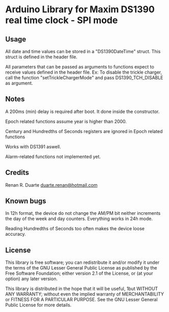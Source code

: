 # Arduino Library for Maxim DS1390 real time clock - SPI mode

## Usage

All date and time values can be stored in a "DS1390DateTime" struct. This struct is defined in the header file.

All parameters that can be passed as arguments to functions expect to receive values defined in the header file. Ex: To disable the trickle charger, call the function "setTrickleChargerMode" and pass DS1390_TCH_DISABLE as argument. 

## Notes

A 200ms (min) delay is required after boot. It done inside the constructor.

Epoch related functions assume year is higher than 2000.

Century and Hundredths of Seconds registers are ignored in Epoch related functions

Works with DS1391 aswell.

Alarm-related functions not implemented yet.

## Credits

Renan R. Duarte <duarte.renan@hotmail.com>

## Known bugs
In 12h format, the device do not change the AM/PM bit neither increments the day of the week and day counters. Everything works in 24h mode.

Reading Hundredths of Seconds too often makes the device loose accuracy.

## License

This library is free software; you can redistribute it and/or modify it under the terms of the GNU Lesser General Public License as published by the Free Software Foundation; either version 2.1 of the License, or (at your option) any later version.

This library is distributed in the hope that it will be useful, 1but WITHOUT ANY WARRANTY; without even the implied warranty of MERCHANTABILITY or FITNESS FOR A PARTICULAR PURPOSE.  See the GNU Lesser General Public License for more details.
